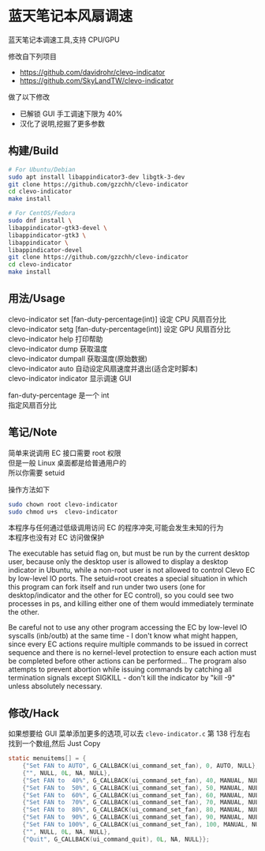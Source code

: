 # 蓝天笔记本风扇调速

蓝天笔记本调速工具,支持 CPU/GPU

修改自下列项目

- https://github.com/davidrohr/clevo-indicator
- https://github.com/SkyLandTW/clevo-indicator

做了以下修改

- 已解锁 GUI 手工调速下限为 40%
- 汉化了说明,挖掘了更多参数

## 构建/Build

```bash
# For Ubuntu/Debian
sudo apt install libappindicator3-dev libgtk-3-dev
git clone https://github.com/gzzchh/clevo-indicator
cd clevo-indicator
make install
```

```bash
# For CentOS/Fedora
sudo dnf install \
libappindicator-gtk3-devel \
libappindicator-gtk3 \
libappindicator \
libappindicator-devel
git clone https://github.com/gzzchh/clevo-indicator
cd clevo-indicator
make install
```

## 用法/Usage

clevo-indicator set [fan-duty-percentage(int)] 设定 CPU 风扇百分比  
clevo-indicator setg [fan-duty-percentage(int)] 设定 GPU 风扇百分比  
clevo-indicator help 打印帮助  
clevo-indicator dump 获取温度  
clevo-indicator dumpall 获取温度(原始数据)  
clevo-indicator auto 自动设定风扇速度并退出(适合定时脚本)  
clevo-indicator indicator 显示调速 GUI

fan-duty-percentage 是一个 int  
指定风扇百分比

## 笔记/Note

简单来说调用 EC 接口需要 root 权限  
但是一般 Linux 桌面都是给普通用户的  
所以你需要 setuid

操作方法如下

```bash
sudo chown root clevo-indicator
sudo chmod u+s  clevo-indicator
```

本程序与任何通过低级调用访问 EC 的程序冲突,可能会发生未知的行为  
本程序也没有对 EC 访问做保护

The executable has setuid flag on, but must be run by the current desktop user,
because only the desktop user is allowed to display a desktop indicator in
Ubuntu, while a non-root user is not allowed to control Clevo EC by low-level
IO ports. The setuid=root creates a special situation in which this program can
fork itself and run under two users (one for desktop/indicator and the other
for EC control), so you could see two processes in ps, and killing either one
of them would immediately terminate the other.

Be careful not to use any other program accessing the EC by low-level IO
syscalls (inb/outb) at the same time - I don't know what might happen, since
every EC actions require multiple commands to be issued in correct sequence and
there is no kernel-level protection to ensure each action must be completed
before other actions can be performed... The program also attempts to prevent
abortion while issuing commands by catching all termination signals except
SIGKILL - don't kill the indicator by "kill -9" unless absolutely necessary.

## 修改/Hack

如果想要给 GUI 菜单添加更多的选项,可以去 `clevo-indicator.c` 第 138 行左右  
找到一个数组,然后 Just Copy

```c
static menuitems[] = {
    {"Set FAN to AUTO", G_CALLBACK(ui_command_set_fan), 0, AUTO, NULL},
    {"", NULL, 0L, NA, NULL},
    {"Set FAN to  40%", G_CALLBACK(ui_command_set_fan), 40, MANUAL, NULL},
    {"Set FAN to  50%", G_CALLBACK(ui_command_set_fan), 50, MANUAL, NULL},
    {"Set FAN to  60%", G_CALLBACK(ui_command_set_fan), 60, MANUAL, NULL},
    {"Set FAN to  70%", G_CALLBACK(ui_command_set_fan), 70, MANUAL, NULL},
    {"Set FAN to  80%", G_CALLBACK(ui_command_set_fan), 80, MANUAL, NULL},
    {"Set FAN to  90%", G_CALLBACK(ui_command_set_fan), 90, MANUAL, NULL},
    {"Set FAN to 100%", G_CALLBACK(ui_command_set_fan), 100, MANUAL, NULL},
    {"", NULL, 0L, NA, NULL},
    {"Quit", G_CALLBACK(ui_command_quit), 0L, NA, NULL}};
```
